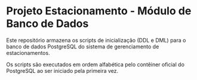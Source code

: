 # Projeto Estacionamento - Módulo de Banco de Dados

Este repositório armazena os scripts de inicialização (DDL e DML) para o banco de dados PostgreSQL do sistema de gerenciamento de estacionamentos.

Os scripts são executados em ordem alfabética pelo contêiner oficial do PostgreSQL ao ser iniciado pela primeira vez.

